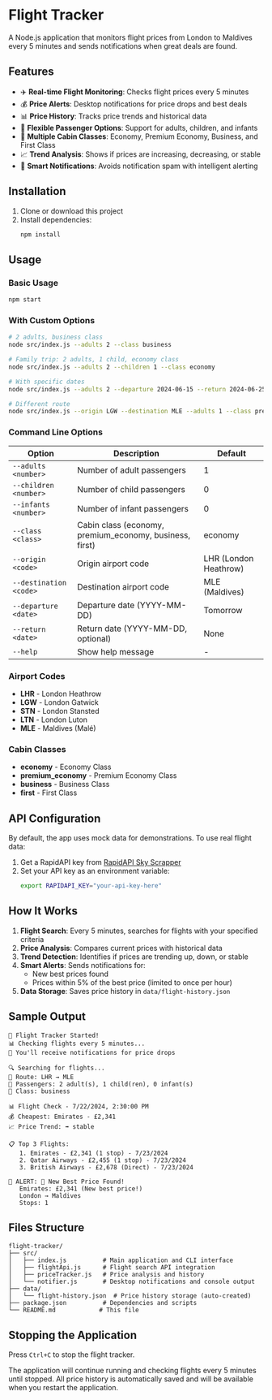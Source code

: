 # Flight Tracker

A Node.js application that monitors flight prices from London to Maldives every 5 minutes and sends notifications when great deals are found.

## Features

- ✈️ **Real-time Flight Monitoring**: Checks flight prices every 5 minutes
- 💰 **Price Alerts**: Desktop notifications for price drops and best deals
- 📊 **Price History**: Tracks price trends and historical data
- 👥 **Flexible Passenger Options**: Support for adults, children, and infants
- 💺 **Multiple Cabin Classes**: Economy, Premium Economy, Business, and First Class
- 📈 **Trend Analysis**: Shows if prices are increasing, decreasing, or stable
- 🔔 **Smart Notifications**: Avoids notification spam with intelligent alerting

## Installation

1. Clone or download this project
2. Install dependencies:
   ```bash
   npm install
   ```

## Usage

### Basic Usage
```bash
npm start
```

### With Custom Options
```bash
# 2 adults, business class
node src/index.js --adults 2 --class business

# Family trip: 2 adults, 1 child, economy class
node src/index.js --adults 2 --children 1 --class economy

# With specific dates
node src/index.js --adults 2 --departure 2024-06-15 --return 2024-06-25

# Different route
node src/index.js --origin LGW --destination MLE --adults 1 --class premium_economy
```

### Command Line Options

| Option | Description | Default |
|--------|-------------|---------|
| `--adults <number>` | Number of adult passengers | 1 |
| `--children <number>` | Number of child passengers | 0 |
| `--infants <number>` | Number of infant passengers | 0 |
| `--class <class>` | Cabin class (economy, premium_economy, business, first) | economy |
| `--origin <code>` | Origin airport code | LHR (London Heathrow) |
| `--destination <code>` | Destination airport code | MLE (Maldives) |
| `--departure <date>` | Departure date (YYYY-MM-DD) | Tomorrow |
| `--return <date>` | Return date (YYYY-MM-DD, optional) | None |
| `--help` | Show help message | - |

### Airport Codes
- **LHR** - London Heathrow
- **LGW** - London Gatwick  
- **STN** - London Stansted
- **LTN** - London Luton
- **MLE** - Maldives (Malé)

### Cabin Classes
- **economy** - Economy Class
- **premium_economy** - Premium Economy Class  
- **business** - Business Class
- **first** - First Class

## API Configuration

By default, the app uses mock data for demonstrations. To use real flight data:

1. Get a RapidAPI key from [RapidAPI Sky Scrapper](https://rapidapi.com/apiheya/api/sky-scrapper)
2. Set your API key as an environment variable:
   ```bash
   export RAPIDAPI_KEY="your-api-key-here"
   ```

## How It Works

1. **Flight Search**: Every 5 minutes, searches for flights with your specified criteria
2. **Price Analysis**: Compares current prices with historical data
3. **Trend Detection**: Identifies if prices are trending up, down, or stable
4. **Smart Alerts**: Sends notifications for:
   - New best prices found
   - Prices within 5% of the best price (limited to once per hour)
5. **Data Storage**: Saves price history in `data/flight-history.json`

## Sample Output

```
🚀 Flight Tracker Started!
📊 Checking flights every 5 minutes...
🔔 You'll receive notifications for price drops

🔍 Searching for flights...
📍 Route: LHR → MLE  
👥 Passengers: 2 adult(s), 1 child(ren), 0 infant(s)
💺 Class: business

📊 Flight Check - 7/22/2024, 2:30:00 PM
💰 Cheapest: Emirates - £2,341
📈 Price Trend: ➡️ stable

📋 Top 3 Flights:
   1. Emirates - £2,341 (1 stop) - 7/23/2024
   2. Qatar Airways - £2,455 (1 stop) - 7/23/2024  
   3. British Airways - £2,678 (Direct) - 7/23/2024

🔔 ALERT: 🎉 New Best Price Found!
   Emirates: £2,341 (New best price!)
   London → Maldives
   Stops: 1
```

## Files Structure

```
flight-tracker/
├── src/
│   ├── index.js          # Main application and CLI interface
│   ├── flightApi.js      # Flight search API integration  
│   ├── priceTracker.js   # Price analysis and history
│   └── notifier.js       # Desktop notifications and console output
├── data/
│   └── flight-history.json  # Price history storage (auto-created)
├── package.json          # Dependencies and scripts
└── README.md            # This file
```

## Stopping the Application

Press `Ctrl+C` to stop the flight tracker.

The application will continue running and checking flights every 5 minutes until stopped. All price history is automatically saved and will be available when you restart the application.